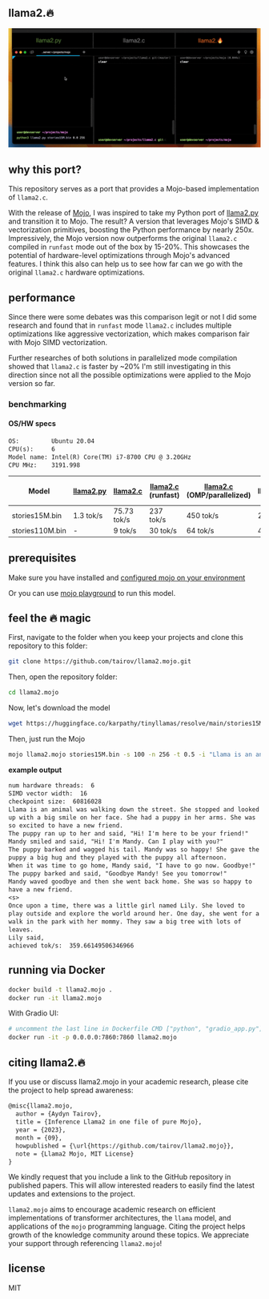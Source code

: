 ## llama2.🔥

<p align="center">
  <img src="assets/llama2.mojo-demo.gif" width="700" alt="llama2.mojo logo">
</p>

## why this port?

This repository serves as a port that provides a Mojo-based implementation of `llama2.c`.

With the release of [Mojo](https://www.modular.com/blog/mojo-its-finally-here), I was inspired to take my Python port
of [llama2.py](https://github.com/tairov/llama2.py) and transition it to Mojo. The result? A version that leverages
Mojo's SIMD & vectorization primitives, boosting the Python performance by nearly 250x. Impressively, the Mojo version
now outperforms the original `llama2.c` compiled in `runfast` mode out of the box by 15-20%.
This showcases the potential of hardware-level optimizations through Mojo's advanced features.
I think this also can help us to see how far can we go with the original `llama2.c` hardware optimizations.

## performance

Since there were some debates was this comparison legit or not I did some research and found that in `runfast`
mode `llama2.c`
includes multiple optimizations like aggressive vectorization, which makes comparison fair with Mojo SIMD vectorization.

Further researches of both solutions in parallelized mode compilation showed that `llama2.c` is faster by ~20%
I'm still investigating in this direction since not all the possible optimizations were applied to the Mojo version so
far.

### benchmarking

#### OS/HW specs

```
OS:         Ubuntu 20.04
CPU(s):     6
Model name: Intel(R) Core(TM) i7-8700 CPU @ 3.20GHz
CPU MHz:    3191.998
```

| Model           | [llama2.py](https://github.com/tairov/llama2.py) | [llama2.c](https://github.com/karpathy/llama2.c) | [llama2.c](https://github.com/karpathy/llama2.c) (runfast) | [llama2.c](https://github.com/karpathy/llama2.c) (OMP/parallelized) | **llama2.mojo** | **llama2.mojo** (parallelized) | llama2.mojo (naive matmul) |
|-----------------|--------------------------------------------------|--------------------------------------------------|------------------------------------------------------------|---------------------------------------------------------------------|-----------------|--------------------------------|----------------------------|
| stories15M.bin  | 1.3 tok/s                                        | 75.73 tok/s                                      | 237 tok/s                                                  | 450 tok/s                                                           | 260 tok/s       | 390 tok/s                      | 67.26 tok/s                | 
| stories110M.bin | -                                                | 9 tok/s                                          | 30 tok/s                                                   | 64 tok/s                                                            | 40 tok/s        | 57 tok/s                       | 9.20 tok/s                 | 

## prerequisites

Make sure you have installed and [configured mojo on your environment](https://docs.modular.com/mojo/manual/get-started/index.html)

Or you can use [mojo playground](https://playground.modular.com/) to run this model.

## feel the 🔥 magic

First, navigate to the folder when you keep your projects and clone this repository to this folder:

```bash
git clone https://github.com/tairov/llama2.mojo.git
```

Then, open the repository folder:

```bash
cd llama2.mojo
```

Now, let's download the model

```bash
wget https://huggingface.co/karpathy/tinyllamas/resolve/main/stories15M.bin
```

Then, just run the Mojo

```bash
mojo llama2.mojo stories15M.bin -s 100 -n 256 -t 0.5 -i "Llama is an animal"
```

**example output**

```
num hardware threads:  6
SIMD vector width:  16
checkpoint size:  60816028
Llama is an animal was walking down the street. She stopped and looked up with a big smile on her face. She had a puppy in her arms. She was so excited to have a new friend.
The puppy ran up to her and said, "Hi! I'm here to be your friend!"
Mandy smiled and said, "Hi! I'm Mandy. Can I play with you?"
The puppy barked and wagged his tail. Mandy was so happy! She gave the puppy a big hug and they played with the puppy all afternoon.
When it was time to go home, Mandy said, "I have to go now. Goodbye!"
The puppy barked and said, "Goodbye Mandy! See you tomorrow!"
Mandy waved goodbye and then she went back home. She was so happy to have a new friend.
<s>
Once upon a time, there was a little girl named Lily. She loved to play outside and explore the world around her. One day, she went for a walk in the park with her mommy. They saw a big tree with lots of leaves.
Lily said,
achieved tok/s:  359.66149506346966
```

## running via Docker

```bash
docker build -t llama2.mojo .
docker run -it llama2.mojo
```

With Gradio UI:

```bash
# uncomment the last line in Dockerfile CMD ["python", "gradio_app.py"]
docker run -it -p 0.0.0.0:7860:7860 llama2.mojo
``` 

## citing llama2.🔥

If you use or discuss llama2.mojo in your academic research, please cite the project to help spread awareness:

```
@misc{llama2.mojo,
  author = {Aydyn Tairov}, 
  title = {Inference Llama2 in one file of pure Mojo},
  year = {2023},
  month = {09},
  howpublished = {\url{https://github.com/tairov/llama2.mojo}},
  note = {Llama2 Mojo, MIT License}
}
```

We kindly request that you include a link to the GitHub repository in published papers. This will allow interested readers to easily find the latest updates and extensions to the project.

`llama2.mojo` aims to encourage academic research on efficient implementations of transformer architectures, the `llama` model, and applications of the `mojo` programming language. Citing the project helps growth of the knowledge community around these topics. We appreciate your support through referencing `llama2.mojo`!

## license

MIT
